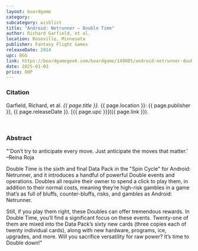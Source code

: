 ```yaml
---
layout: boardgame
category:
subcategory: wishlist
title: "Android: Netrunner – Double Time"
author: Richard Garfield, et al.
location: Roseville, Minnesota
publisher: Fantasy Flight Games
releaseDate: 2014
upc: BGG
link: https://boardgamegeek.com/boardgame/149085/android-netrunner-double-time
date: 2025-01-03
price: OOP
---
```


### Citation

Garfield, Richard, et al. *{{ page.title }}.* {{ page.location }}: {{ page.publisher }}, {{ page.releaseDate }}. [{{ page.upc }}]({{ page.link }}).

<br>


### Abstract

"'Don’t try to anticipate every move. Just anticipate the moves that matter.' –Reina Roja

Double Time is the sixth and final Data Pack in the "Spin Cycle" for Android: Netrunner, and it introduces a handful of powerful Double events and operations. Doubles all require their owner to spend a click to play them, in addition to their normal costs, meaning they’re high-risk gambles in a game that’s as full of bluffs, counter-bluffs, risks, and gambles as Android: Netrunner.

Still, if you play them right, these Doubles can offer tremendous rewards. In Double Time, you’ll find a significant focus on these events. Twenty-one of them are mixed into the Data Pack’s sixty new cards (three copies each of twenty individual cards), along with new hardware, programs, ice, upgrades, and more. Will you sacrifice versatility for raw power? It’s time to Double down!"
